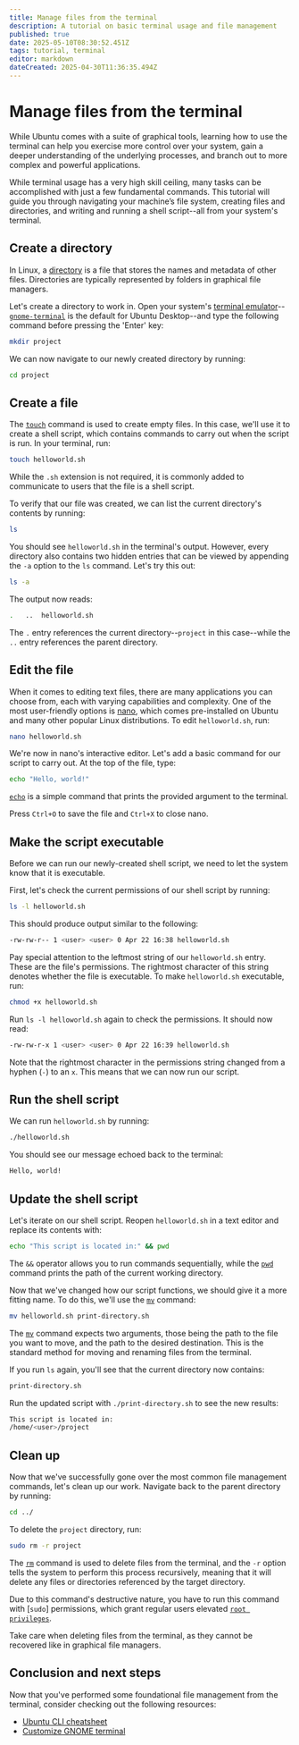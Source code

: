 ```yaml
---
title: Manage files from the terminal
description: A tutorial on basic terminal usage and file management
published: true
date: 2025-05-10T08:30:52.451Z
tags: tutorial, terminal
editor: markdown
dateCreated: 2025-04-30T11:36:35.494Z
---
```


# Manage files from the terminal

While Ubuntu comes with a suite of graphical tools, learning how to use the terminal can help you exercise more control over your system, gain a deeper understanding of the underlying processes, and branch out to more complex and powerful applications.

While terminal usage has a very high skill ceiling, many tasks can be accomplished with just a few fundamental commands. This tutorial will guide you through navigating your machine’s file system, creating files and directories, and writing and running a shell script--all from your system's terminal.


## Create a directory

In Linux, a [directory]() is a file that stores the names and metadata of other files. Directories are typically represented by folders in graphical file managers.

Let's create a directory to work in. Open your system's [terminal emulator](/general/terminal-emulators)--[`gnome-terminal`](/general/gnome-terminal) is the default for Ubuntu Desktop--and type the following command before pressing the 'Enter' key:

```bash
mkdir project
```

We can now navigate to our newly created directory by running:

```bash
cd project
```


## Create a file

The [`touch`]() command is used to create empty files. In this case, we'll use it to create a shell script, which contains commands to carry out when the script is run. In your terminal, run:

```bash
touch helloworld.sh
```

While the `.sh` extension is not required, it is commonly added to communicate to users that the file is a shell script.

To verify that our file was created, we can list the current directory's contents by running:

```bash
ls
```

You should see `helloworld.sh` in the terminal's output. However, every directory also contains two hidden entries that can be viewed by appending the `-a` option to the `ls` command. Let's try this out:

```bash
ls -a
```

The output now reads:

```bash
.	..	helloworld.sh
```

The `.` entry references the current directory--`project` in this case--while the `..` entry references the parent directory.


## Edit the file

When it comes to editing text files, there are many applications you can choose from, each with varying capabilities and complexity. One of the most user-friendly options is [nano](), which comes pre-installed on Ubuntu and many other popular Linux distributions. To edit `helloworld.sh`, run:

```bash
nano helloworld.sh
```

We're now in nano's interactive editor. Let's add a basic command for our script to carry out. At the top of the file, type:

```bash
echo "Hello, world!"
```

[`echo`]() is a simple command that prints the provided argument to the terminal.

Press `Ctrl+O` to save the file and `Ctrl+X` to close nano.


## Make the script executable

Before we can run our newly-created shell script, we need to let the system know that it is executable.

First, let's check the current permissions of our shell script by running:

```bash
ls -l helloworld.sh
```

This should produce output similar to the following:

```bash
-rw-rw-r-- 1 <user> <user> 0 Apr 22 16:38 helloworld.sh
```

Pay special attention to the leftmost string of our `helloworld.sh` entry. These are the file's permissions. The rightmost character of this string denotes whether the file is executable. To make `helloworld.sh` executable, run:

```bash
chmod +x helloworld.sh
```

Run `ls -l helloworld.sh` again to check the permissions. It should now read:

```bash
-rw-rw-r-x 1 <user> <user> 0 Apr 22 16:39 helloworld.sh
```

Note that the rightmost character in the permissions string changed from a hyphen (`-`) to an `x`. This means that we can now run our script.


## Run the shell script

We can run `helloworld.sh` by running:

```bash
./helloworld.sh
```

You should see our message echoed back to the terminal:

```bash
Hello, world!
```


## Update the shell script

Let's iterate on our shell script. Reopen `helloworld.sh` in a text editor and replace its contents with:

```bash
echo "This script is located in:" && pwd
```

The `&&` operator allows you to run commands sequentially, while the [`pwd`]() command prints the path of the current working directory.

Now that we've changed how our script functions, we should give it a more fitting name. To do this, we'll use the [`mv`](/general/mv-command) command:

```bash
mv helloworld.sh print-directory.sh
```

The [`mv`]() command expects two arguments, those being the path to the file you want to move, and the path to the desired destination. This is the standard method for moving and renaming files from the terminal.

If you run `ls` again, you'll see that the current directory now contains:

```bash
print-directory.sh
```

Run the updated script with `./print-directory.sh` to see the new results:

```bash
This script is located in:
/home/<user>/project
```


## Clean up

Now that we've successfully gone over the most common file management commands, let's clean up our work. Navigate back to the parent directory by running:

```bash
cd ../
```

To delete the `project` directory, run:

```bash
sudo rm -r project
```

The [`rm`]() command is used to delete files from the terminal, and the `-r` option tells the system to perform this process recursively, meaning that it will delete any files or directories referenced by the target directory.

Due to this command's destructive nature, you have to run this command with [`sudo`] permissions, which grant regular users elevated [`root privileges`]().

Take care when deleting files from the terminal, as they cannot be recovered like in graphical file managers.


## Conclusion and next steps

Now that you've performed some foundational file management from the terminal, consider checking out the following resources:

* [Ubuntu CLI cheatsheet](/ubuntu/cli-cheatsheet)
* [Customize GNOME terminal]()

